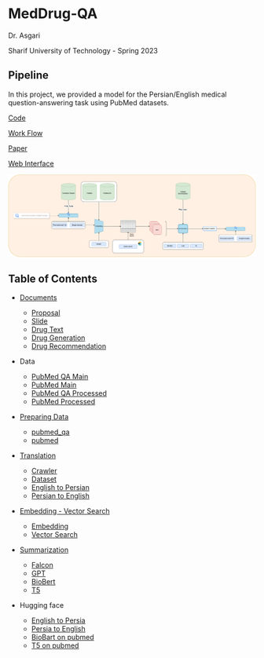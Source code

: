 # MedDrug-QA

Dr. Asgari 

Sharif University of Technology - Spring 2023


## Pipeline

In this project, we provided a model for the Persian/English medical question-answering task using PubMed datasets.

[Code](https://github.com/NLP-Final-Projects/Drug-QA/blob/main/Codes/Final%20Pipeline/NLP_Final_Project.ipynb)

[Work Flow](https://github.com/NLP-Final-Projects/Drug-QA/blob/main/Codes/Final%20Pipeline/Final_nlp_workflow.ipynb)

[Paper](https://github.com/NLP-Final-Projects/Drug-QA/blob/main/Documents/Report/NLP_Project_Report.pdf)

[Web Interface](https://5trhfplmpabp227m.anvil.app/BD2EV5NDYAY64VR3HQAK56DB)

![img.png](Images/pipeline.png)

## Table of Contents

- [Documents](https://github.com/NLP-Final-Projects/Drug-QA/tree/main/Documents)
  - [Proposal](https://github.com/NLP-Final-Projects/Drug-QA/blob/main/Documents/Final%20Project%20Proposal-G3-G13.pdf)
  - [Slide](https://github.com/NLP-Final-Projects/Drug-QA/blob/main/Documents/Report/NLP_Project_Slides.pdf)
  - [Drug Text](https://github.com/NLP-Final-Projects/Drug-QA/blob/main/Documents/drug-text.drawio)
  - [Drug Generation](https://github.com/NLP-Final-Projects/Drug-QA/blob/main/Documents/drug%20generation.docx)
  - [Drug Recommendation](https://github.com/NLP-Final-Projects/Drug-QA/blob/main/Documents/drug%20_recommendation.drawio)
  
- Data
  - [PubMed QA Main](https://huggingface.co/datasets/viewer/?dataset=pubmed_qa&config=pqa_labeled)
  - [PubMed Main](https://pubmed.ncbi.nlm.nih.gov/)
  - [PubMed QA Processed](https://drive.google.com/drive/folders/1Xkp4b-tpQGZE-c3LIkTKYsX6kmRp3WNL?usp=drive_link)
  - [PubMed Processed](https://drive.google.com/drive/folders/1_2wLirvCbRosGrBZ43ANOD6rCSwKnkX2?usp=drive_link)
 
- [Preparing Data](https://github.com/NLP-Final-Projects/Drug-QA/tree/main/Codes/Preparing%20Data)
  - [pubmed_qa](https://github.com/NLP-Final-Projects/Drug-QA/blob/main/Codes/Preparing%20Data/preparing_pubmed_qa_data.ipynb)
  - [pubmed](https://github.com/NLP-Final-Projects/Drug-QA/blob/main/Codes/Preparing%20Data/preparing_pubmed_data.ipynb)
    
- [Translation](https://github.com/NLP-Final-Projects/Drug-QA/tree/main/Codes/Translation)
  - [Crawler](https://github.com/NLP-Final-Projects/Drug-QA/tree/main/Codes/Translation/Crawler)
  - [Dataset](https://github.com/NLP-Final-Projects/Drug-QA/tree/main/Codes/Translation/Datasets)
  - [English to Persian](https://github.com/NLP-Final-Projects/Drug-QA/blob/main/Codes/Translation/Notebooks/fine-tune-en-fa-small100.ipynb)
  - [Persian to English](https://github.com/NLP-Final-Projects/Drug-QA/blob/main/Codes/Translation/Notebooks/fine-tune-fa-en-small100.ipynb)
 
- [Embedding - Vector Search]()
  - [Embedding](https://github.com/NLP-Final-Projects/Drug-QA/blob/main/Codes/Embedding-Search/NLP_Project_Embedding.ipynb)
  - [Vector Search](https://github.com/NLP-Final-Projects/Drug-QA/blob/main/Codes/Embedding-Search/Vector_Search.ipynb)

- [Summarization](https://github.com/NLP-Final-Projects/Drug-QA/tree/main/Codes/Summarization/notebooks)
  - [Falcon](https://github.com/NLP-Final-Projects/Drug-QA/blob/main/Codes/Summarization/notebooks/Falcon_7B_medical_summarization.ipynb)
  - [GPT](https://github.com/NLP-Final-Projects/Drug-QA/blob/main/Codes/Summarization/notebooks/GPT_API_Summarizer.ipynb)
  - [BioBert](https://github.com/NLP-Final-Projects/Drug-QA/blob/main/Codes/Summarization/notebooks/BioBart-fine-tune.ipynb)
  - [T5](https://github.com/NLP-Final-Projects/Drug-QA/blob/main/Codes/Summarization/notebooks/T5-fine-tune.ipynb)
 
- Hugging face
  - [English to Persia](https://huggingface.co/thisishadis/model_en_fa)
  - [Persia to English](https://huggingface.co/thisishadis/model_fa_en)
  - [BioBart on pubmed](https://huggingface.co/thisishadis/BioBart_on_pubmed)
  - [T5 on pubmed](https://huggingface.co/thisishadis/T5_on_pubmed)

 




